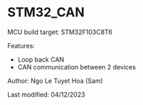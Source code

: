# STM32_CAN

MCU build target: STM32F103C8T6

Features:
- Loop back CAN
- CAN communication between 2 devices

Author: Ngo Le Tuyet Hoa (Sam)

Last modified: 04/12/2023
